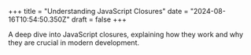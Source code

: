 +++
title = "Understanding JavaScript Closures"
date = "2024-08-16T10:54:50.350Z"
draft = false
+++

  A deep dive into JavaScript closures, explaining how they work and why they are crucial in modern development.
        